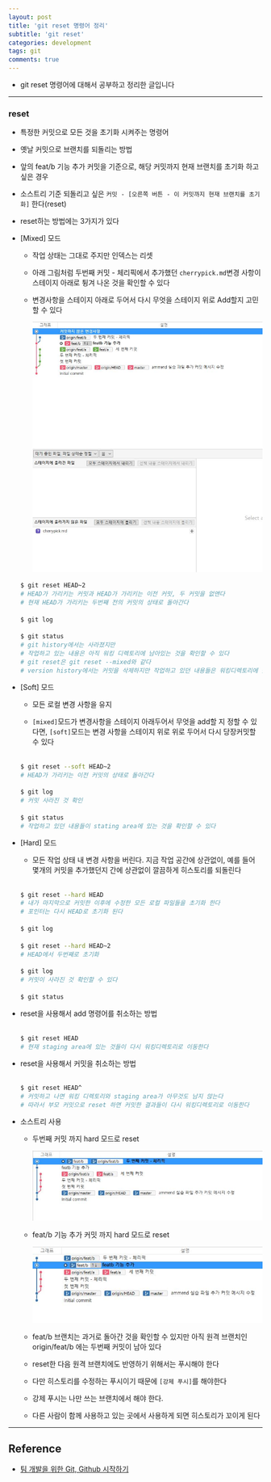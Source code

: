 ```yaml
---
layout: post
title: 'git reset 명령어 정리'
subtitle: 'git reset'
categories: development
tags: git
comments: true
---
```


- git reset 명령어에 대해서 공부하고 정리한 글입니다

---

### reset

- 특정한 커밋으로 모든 것을 초기화 시켜주는 명령어

- 옛날 커밋으로 브랜치를 되돌리는 방법

- 앞의 feat/b 기능 추가 커밋을 기준으로, 해당 커밋까지 현재 브랜치를 초기화 하고 싶은 경우

* 소스트리 기준 되돌리고 싶은 `커밋 - [오른쪽 버튼 - 이 커밋까지 현재 브랜치를 초기화]` 한다(reset)

* reset하는 방법에는 3가지가 있다

* [Mixed] 모드

  - 작업 상태는 그대로 주지만 인덱스는 리셋

  - 아래 그림처럼 두번째 커밋 - 체리픽에서 추가했던 `cherrypick.md`변경 사항이 스테이지 아래로 튕겨 나온 것을 확인할 수 있다

  - 변경사항을 스테이지 아래로 두어서 다시 무엇을 스테이지 위로 Add할지 고민할 수 있다

     <img src="https://github.com/ibtg/ibtg.github.io/blob/master/assets/img/post_img/2020-08-06-git-commit-edit4.png?raw=true">

  ```bash
  $ git reset HEAD~2
  # HEAD가 가리키는 커밋과 HEAD가 가리키는 이전 커밋, 두 커밋을 없앤다
  # 현재 HEAD가 가리키는 두번째 전의 커밋의 상태로 돌아간다

  $ git log

  $ git status
  # git history에서는 사라졌지만
  # 작업하고 있는 내용은 아직 워킹 디렉토리에 남아있는 것을 확인할 수 있다
  # git reset은 git reset --mixed와 같다
  # version history에서는 커밋을 삭제하지만 작업하고 있던 내용들은 워킹디렉토리에 옮겨놓는다

  ```

* [Soft] 모드

  - 모든 로컬 변경 사항을 유지

  - `[mixed]`모드가 변경사항을 스테이지 아래두어서 무엇을 add할 지 정할 수 있다면, `[soft]`모드는 변경 사항을 스테이지 위로 위로 두어서 다시 당장커밋할 수 있다

  ```bash

  $ git reset --soft HEAD~2
  # HEAD가 가리키는 이전 커밋의 상태로 돌아간다

  $ git log
  # 커밋 사라진 것 확인

  $ git status
  # 작업하고 있던 내용들이 stating area에 있는 것을 확인할 수 있다
  ```

* [Hard] 모드

  - 모든 작업 상태 내 변경 사항을 버린다. 지금 작업 공간에 상관없이, 예를 들어 몇개의 커밋을 추가했던지 간에 상관없이 깔끔하게 히스토리를 되돌린다

  ```bash

  $ git reset --hard HEAD
  # 내가 마지막으로 커밋한 이후에 수정한 모든 로컬 파일들을 초기화 한다
  # 포인터는 다시 HEAD로 초기화 된다

  $ git log

  $ git reset --hard HEAD~2
  # HEAD에서 두번째로 초기화

  $ git log
  # 커밋이 사라진 것 확인할 수 있다

  $ git status
  ```

- reset을 사용해서 add 명령어를 취소하는 방법

  ```bash

  $ git reset HEAD
  # 현재 staging area에 있는 것들이 다시 워킹디렉토리로 이동한다 

  ```

- reset을 사용해서 커밋을 취소하는 방법

  ```bash

  $ git reset HEAD^
  # 커밋하고 나면 워킹 디렉토리와 staging area가 아무것도 남지 않는다
  # 따라서 부모 커밋으로 reset 하면 커밋한 결과들이 다시 워킹디렉토리로 이동한다 

  ```

- 소스트리 사용

  - 두번째 커밋 까지 hard 모드로 reset

    <img src="https://github.com/ibtg/ibtg.github.io/blob/master/assets/img/post_img/2020-08-06-git-commit-edit5.png?raw=true">

  - feat/b 기능 추가 커밋 까지 hard 모드로 reset

    <img src="https://github.com/ibtg/ibtg.github.io/blob/master/assets/img/post_img/2020-08-06-git-commit-edit6.png?raw=true">

  - feat/b 브랜치는 과거로 돌아간 것을 확인할 수 있지만 아직 원격 브랜치인 origin/feat/b 에는 두번째 커밋이 남아 있다

  - reset한 다음 원격 브랜치에도 반영하기 위해서는 푸시해야 한다

  - 다만 히스토리를 수정하는 푸시이기 때문에 `[강제 푸시]`를 해야한다

  - 강제 푸시는 나만 쓰는 브랜치에서 해야 한다.

  - 다른 사람이 함께 사용하고 있는 곳에서 사용하게 되면 히스토리가 꼬이게 된다

---

## Reference

- [팀 개발을 위한 Git, Github 시작하기](http://www.yes24.com/Product/Goods/85382769)
